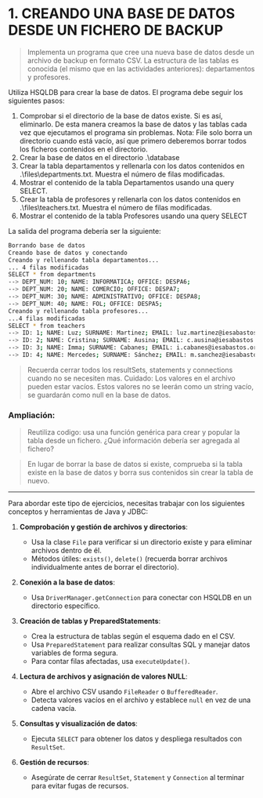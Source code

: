 # 1. CREANDO UNA BASE DE DATOS DESDE UN FICHERO DE BACKUP

> Implementa un programa que cree una nueva base de datos desde un archivo de backup en formato CSV. 
> La estructura de las tablas es conocida (el mismo que en las actividades anteriores): departamentos y profesores.

Utiliza HSQLDB para crear la base de datos. 
El programa debe seguir los siguientes pasos:
1. Comprobar si el directorio de la base de datos existe. Si es así, eliminarlo. De esta manera creamos la base de datos y las tablas cada vez que ejecutamos el programa sin problemas. Nota: File solo borra un directorio cuando está vacío, así que primero deberemos borrar todos los ficheros contenidos en el directorio.
 2. Crear la base de datos en el directorio .\database
3. Crear la tabla departamentos y rellenarla con los datos contenidos en .\files\departments.txt. Muestra el número de filas modificadas.
4. Mostrar el contenido de la tabla Departamentos usando una query SELECT.
5. Crear la tabla de profesores y rellenarla con los datos contenidos en .\files\teachers.txt. Muestra el número de filas modificadas.
6. Mostrar el contenido de la tabla Profesores usando una query SELECT

La salida del programa debería ser la siguiente:
```bash
Borrando base de datos
Creando base de datos y conectando
Creando y rellenando tabla departamentos...
... 4 filas modificadas
SELECT * from departments
--> DEPT_NUM: 10; NAME: INFORMATICA; OFFICE: DESPA6;
--> DEPT_NUM: 20; NAME: COMERCIO; OFFICE: DESPA7;
--> DEPT_NUM: 30; NAME: ADMINISTRATIVO; OFFICE: DESPA8;
--> DEPT_NUM: 40; NAME: FOL; OFFICE: DESPA5;
Creando y rellenando tabla profesores... 
...4 filas modificadas
SELECT * from teachers 
--> ID: 1; NAME: Luz; SURNAME: Martinez; EMAIL: luz.martinez@iesabastos.org; START_DATE: 1990-01-01; DEPT_NUM: 10;
--> ID: 2; NAME: Cristina; SURNAME: Ausina; EMAIL: c.ausina@iesabastos.org; START_DATE: 1990-02-01; DEPT_NUM: 10;
--> ID: 3; NAME: Imma; SURNAME: Cabanes; EMAIL: i.cabanes@iesabastos.org; START_DATE: 1990-03-01; DEPT_NUM: 10;
--> ID: 4; NAME: Mercedes; SURNAME: Sánchez; EMAIL: m.sanchez@iesabastos.org; START_DATE: null; DEPT_NUM: 40;
```

> Recuerda cerrar todos los resultSets, statements y connections cuando no se necesiten mas. Cuidado: Los valores en el archivo pueden estar vacíos. Estos valores no se leerán como un string vacío, se guardarán como null en la base de datos.

### Ampliación:
> Reutiliza codigo: usa una función genérica para crear y popular la tabla desde un fichero. ¿Qué información debería ser agregada al fichero?

> En lugar de borrar la base de datos si existe, comprueba si la tabla existe en la base de datos y borra sus contenidos sin crear la tabla de nuevo.




---
Para abordar este tipo de ejercicios, necesitas trabajar con los siguientes conceptos y herramientas de Java y JDBC:

1. **Comprobación y gestión de archivos y directorios**:
   - Usa la clase `File` para verificar si un directorio existe y para eliminar archivos dentro de él.
   - Métodos útiles: `exists()`, `delete()` (recuerda borrar archivos individualmente antes de borrar el directorio).

2. **Conexión a la base de datos**:
   - Usa `DriverManager.getConnection` para conectar con HSQLDB en un directorio específico.

3. **Creación de tablas y PreparedStatements**:
   - Crea la estructura de tablas según el esquema dado en el CSV.
   - Usa `PreparedStatement` para realizar consultas SQL y manejar datos variables de forma segura.
   - Para contar filas afectadas, usa `executeUpdate()`.

4. **Lectura de archivos y asignación de valores NULL**:
   - Abre el archivo CSV usando `FileReader` o `BufferedReader`.
   - Detecta valores vacíos en el archivo y establece `null` en vez de una cadena vacía.

5. **Consultas y visualización de datos**:
   - Ejecuta `SELECT` para obtener los datos y despliega resultados con `ResultSet`.

6. **Gestión de recursos**:
   - Asegúrate de cerrar `ResultSet`, `Statement` y `Connection` al terminar para evitar fugas de recursos.
